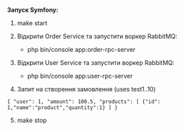 **Запуск Symfony:**

1. make start

2. Відкрити Order Service та запустити воркер RabbitMQ:
    - php bin/console app:order-rpc-server

4. Відкрити User Service та запустити воркер RabbitMQ:
   - php bin/console app:user-rpc-server

3. Запит на створення замовлення (uses test1..10)

``
{
   "user": 1,
   "amount": 100.5,
   "products": [
      {"id": 1,"name":"product","quantity":1}
   ]
}
``

5. make stop